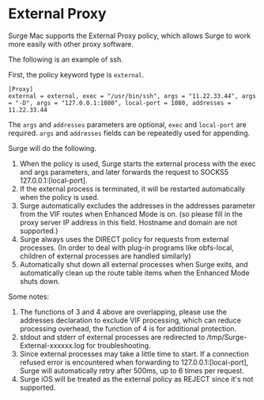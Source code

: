 # External Proxy

Surge Mac supports the External Proxy policy, which allows Surge to work more easily with other proxy software.

The following is an example of ssh.

First, the policy keyword type is `external`.

```
[Proxy]
external = external, exec = "/usr/bin/ssh", args = "11.22.33.44", args = "-D", args = "127.0.0.1:1080", local-port = 1080, addresses = 11.22.33.44
```

The `args` and `addresses` parameters are optional, `exec` and `local-port` are required. `args` and `addresses` fields can be repeatedly used for appending.

Surge will do the following.

1. When the policy is used, Surge starts the external process with the exec and args parameters, and later forwards the request to SOCKS5 127.0.0.1:[local-port].
2. If the external process is terminated, it will be restarted automatically when the policy is used.
3. Surge automatically excludes the addresses in the addresses parameter from the VIF routes when Enhanced Mode is on. (so please fill in the proxy server IP address in this field. Hostname and domain are not supported.)
4. Surge always uses the DIRECT policy for requests from external processes. (In order to deal with plug-in programs like obfs-local, children of external processes are handled similarly)
5. Automatically shut down all external processes when Surge exits, and automatically clean up the route table items when the Enhanced Mode shuts down.

Some notes:

1. The functions of 3 and 4 above are overlapping, please use the addresses declaration to exclude VIF processing, which can reduce processing overhead, the function of 4 is for additional protection.
2. stdout and stderr of external processes are redirected to /tmp/Surge-External-xxxxxx.log for troubleshooting.
3. Since external processes may take a little time to start. If a connection refused error is encountered when forwarding to 127.0.0.1:[local-port], Surge will automatically retry after 500ms, up to 6 times per request.
4. Surge iOS will be treated as the external policy as REJECT since it's not supported.


